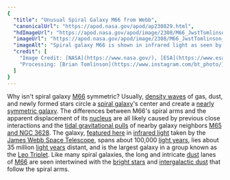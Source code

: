 ```yaml
---
{
  "title": "Unusual Spiral Galaxy M66 from Webb",
  "canonicalUrl": "https://apod.nasa.gov/apod/ap230829.html",
  "hdImageUrl": "https://apod.nasa.gov/apod/image/2308/M66_JwstTomlinson_3521.jpg",
  "imageUrl": "https://apod.nasa.gov/apod/image/2308/M66_JwstTomlinson_1080.jpg",
  "imageAlt": "Spiral galaxy M66 is shown in infrared light as seen by the orbiting James Webb Space Telescope. A reddish-brown center is seen in the galaxy with a blue-colored spiral arms surrounding it. A close inspection will reveal that these spiral arms are not symmetrical. Please see the explanation for more detailed information.",
  "credit": [
    "Image Credit: [NASA](https://www.nasa.gov/), [ESA](https://www.esa.int/), [CSA](https://www.asc-csa.gc.ca/eng/), [JWST](https://webb.nasa.gov/)",
    "Processing: [Brian Tomlinson](https://www.instagram.com/bt_photo/)"
  ]
}
---
```


Why isn't spiral galaxy [M66](https://en.wikipedia.org/wiki/Messier_66) symmetric? Usually, [density waves](https://youtu.be/c5Us-jonCLA) of gas, dust, and newly formed stars circle a [spiral galaxy](http://www.seds.org/messier/spir.html)'s center and create a [nearly symmetric galaxy](https://apod.nasa.gov/apod/ap210312.html). The differences between M66's spiral arms and the apparent displacement of its [nucleus](https://www.glyphweb.com/esky/concepts/galacticnucleus.html) are all likely caused by previous close interactions and the [tidal gravitational pulls](https://en.wikipedia.org/wiki/Tidal_force) of nearby galaxy neighbors [M65 and NGC 3628](https://apod.nasa.gov/apod/ap210320.html). The galaxy, [featured here](https://www.flickr.com/photos/brian_tomlinson/52631087860/in/pool-apods/) in [infrared light](https://science.nasa.gov/ems/07_infraredwaves) taken by the [James Webb Space Telescope](https://webb.nasa.gov/content/about/index.html), spans about 100,000 [light years](https://chandra.harvard.edu/photo/cosmic_distance.html), lies about 35 million [light years](https://starchild.gsfc.nasa.gov/docs/StarChild/questions/question19.html) distant, and is the largest galaxy in a group known as the [Leo Triplet](https://en.wikipedia.org/wiki/Leo_Triplet). Like many spiral galaxies, the long and intricate [dust](https://apod.nasa.gov/apod/ap030706.html) lanes of [M66](https://esahubble.org/videos/heic1006a/) are seen intertwined with the [bright stars](https://en.wikipedia.org/wiki/List_of_brightest_stars) and [intergalactic dust](https://astronomy.swin.edu.au/cosmos/d/Dust+Grain) that follow the spiral arms.
